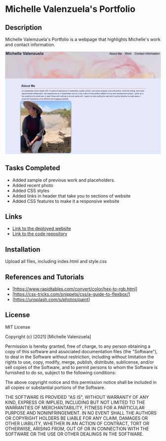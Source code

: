 # Michelle Valenzuela's Portfolio

## Description
Michelle Valemzuela's Portfolio is a webpage that highlights Michelle's work and contact information.

![screenshot of Portfolio website](/Develop/Assets/images/Screenshot_portfolio.png)


## Tasks Completed
* Added sample of previous work and placeholders.
* Added recent photo
* Added CSS styles
* Added links in header that take you to sections of website
* Added CSS features to make it a responsive website

## Links
* [Link to the deployed website]()
* [Link to the code repository](https://github.com/MichValenz/Portfolio)

## Installation
Upload all files, including index.html and style.css

## References and Tutorials
- [https://www.rapidtables.com/convert/color/hex-to-rgb.html]
- [https://css-tricks.com/snippets/css/a-guide-to-flexbox/]
- [https://unsplash.com/s/photos/paint]

## License
MIT License

Copyright (c) [2021] [Michelle Valenzuela]

Permission is hereby granted, free of charge, to any person obtaining a copy
of this software and associated documentation files (the "Software"), to deal
in the Software without restriction, including without limitation the rights
to use, copy, modify, merge, publish, distribute, sublicense, and/or sell
copies of the Software, and to permit persons to whom the Software is
furnished to do so, subject to the following conditions:

The above copyright notice and this permission notice shall be included in all
copies or substantial portions of the Software.

THE SOFTWARE IS PROVIDED "AS IS", WITHOUT WARRANTY OF ANY KIND, EXPRESS OR
IMPLIED, INCLUDING BUT NOT LIMITED TO THE WARRANTIES OF MERCHANTABILITY,
FITNESS FOR A PARTICULAR PURPOSE AND NONINFRINGEMENT. IN NO EVENT SHALL THE
AUTHORS OR COPYRIGHT HOLDERS BE LIABLE FOR ANY CLAIM, DAMAGES OR OTHER
LIABILITY, WHETHER IN AN ACTION OF CONTRACT, TORT OR OTHERWISE, ARISING FROM,
OUT OF OR IN CONNECTION WITH THE SOFTWARE OR THE USE OR OTHER DEALINGS IN THE
SOFTWARE.